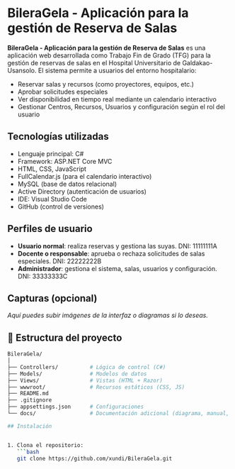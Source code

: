 # BileraGela - Aplicación para la gestión de Reserva de Salas

**BileraGela - Aplicación para la gestión de Reserva de Salas** es una aplicación web desarrollada como Trabajo Fin de Grado (TFG) para la gestión de reservas de salas en el Hospital Universitario de Galdakao-Usansolo. 
El sistema permite a usuarios del entorno hospitalario:
- Reservar salas y recursos (como proyectores, equipos, etc.)
- Aprobar solicitudes especiales
- Ver disponibilidad en tiempo real mediante un calendario interactivo
- Gestionar Centros, Recursos, Usuarios y configuración según el rol del usuario

## Tecnologías utilizadas

- Lenguaje principal: C#
- Framework: ASP.NET Core MVC
- HTML, CSS, JavaScript
- FullCalendar.js (para el calendario interactivo)
- MySQL (base de datos relacional)
- Active Directory (autenticación de usuarios)
- IDE: Visual Studio Code
- GitHub (control de versiones)

## Perfiles de usuario

- **Usuario normal**: realiza reservas y gestiona las suyas. DNI: 11111111A
- **Docente o responsable**: aprueba o rechaza solicitudes de salas especiales. DNI: 22222222B
- **Administrador**: gestiona el sistema, salas, usuarios y configuración. DNI: 33333333C

## Capturas (opcional)
_Aquí puedes subir imágenes de la interfaz o diagramas si lo deseas._

## 📁 Estructura del proyecto 

```bash
BileraGela/
│
├── Controllers/          # Lógica de control (C#)
├── Models/               # Modelos de datos
├── Views/                # Vistas (HTML + Razor)
├── wwwroot/              # Recursos estáticos (CSS, JS)
├── README.md
├── .gitignore
├── appsettings.json      # Configuraciones
└── docs/                 # Documentación adicional (diagrama, manual, etc.)

## Instalación


1. Clona el repositorio:
   ```bash
   git clone https://github.com/xundi/BileraGela.git

